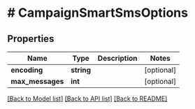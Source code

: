 # # CampaignSmartSmsOptions

## Properties

Name | Type | Description | Notes
------------ | ------------- | ------------- | -------------
**encoding** | **string** |  | [optional] 
**max_messages** | **int** |  | [optional] 

[[Back to Model list]](../../README.md#documentation-for-models) [[Back to API list]](../../README.md#documentation-for-api-endpoints) [[Back to README]](../../README.md)


